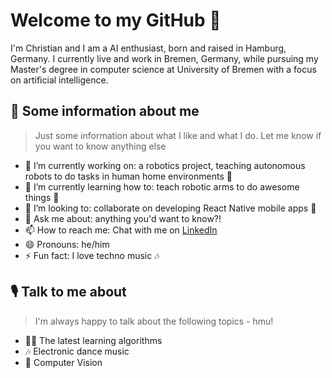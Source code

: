 # Welcome to my GitHub 👋

I'm Christian and I am a AI enthusiast, born and raised in Hamburg, Germany. I currently live and work in Bremen, Germany, while pursuing my Master's degree in computer science at University of Bremen with a focus on artificial intelligence.


## 👱‍ Some information about me 

> Just some information about what I like and what I do. Let me know if you want to know anything else
> 
- 🔭 I’m currently working on: a robotics project, teaching autonomous robots to do tasks in human home environments 🤖
- 🌱 I’m currently learning how to: teach robotic arms to do awesome things 🦾
- 👯 I’m looking to: collaborate on developing React Native mobile apps 📲
- 💬 Ask me about: anything you'd want to know?!
- 📫 How to reach me: Chat with me on [LinkedIn](https://www.linkedin.com/in/lheinbokel/)
- 😄 Pronouns: he/him
- ⚡ Fun fact: I love techno music 🎶

## 🎙️ Talk to me about

> I'm always happy to talk about the following topics - hmu!

- 🙇‍♂️ The latest learning algorithms
- 🎶 Electronic dance music
- 🌆 Computer Vision
